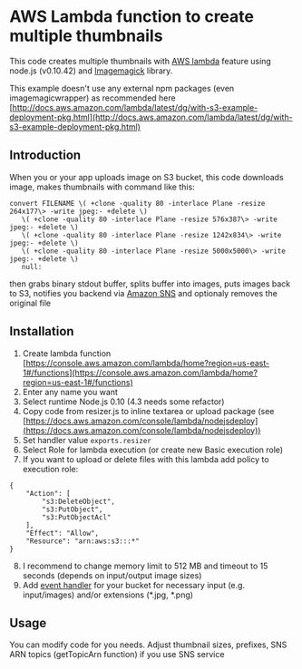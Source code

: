 # AWS Lambda function to create multiple thumbnails

This code creates multiple thumbnails with [AWS lambda](https://aws.amazon.com/ru/lambda/) feature
using node.js (v0.10.42) and [Imagemagick](https://imagemagick.org/) library.

This example doesn't use any external npm packages (even imagemagicwrapper) as recommended here [http://docs.aws.amazon.com/lambda/latest/dg/with-s3-example-deployment-pkg.html](http://docs.aws.amazon.com/lambda/latest/dg/with-s3-example-deployment-pkg.html)

## Introduction

When you or your app uploads image on S3 bucket, this code downloads image, makes thumbnails with command like this:
```
convert FILENAME \( +clone -quality 80 -interlace Plane -resize 264x177\> -write jpeg:- +delete \)
   \( +clone -quality 80 -interlace Plane -resize 576x387\> -write jpeg:- +delete \)
   \( +clone -quality 80 -interlace Plane -resize 1242x834\> -write jpeg:- +delete \)
   \( +clone -quality 80 -interlace Plane -resize 5000x5000\> -write jpeg:- +delete \)
   null:
```
then grabs binary stdout buffer, splits buffer into images, puts images back to S3, notifies you backend via [Amazon SNS](https://aws.amazon.com/ru/sns/) and optionaly removes the original file

## Installation

1. Create lambda function [https://console.aws.amazon.com/lambda/home?region=us-east-1#/functions](https://console.aws.amazon.com/lambda/home?region=us-east-1#/functions)
2. Enter any name you want
3. Select runtime Node.js 0.10 (4.3 needs some refactor)
4. Copy code from resizer.js to inline textarea or upload package (see [https://docs.aws.amazon.com/console/lambda/nodejsdeploy](https://docs.aws.amazon.com/console/lambda/nodejsdeploy))
5. Set handler value ``exports.resizer``
6. Select Role for lambda execution (or create new Basic execution role)
7. If you want to upload or delete files with this lambda add policy to execution role:
```
{
    "Action": [
        "s3:DeleteObject",
        "s3:PutObject",
        "s3:PutObjectAcl"
    ],
    "Effect": "Allow",
    "Resource": "arn:aws:s3:::*"
}
```
8. I recommend to change memory limit to 512 MB and timeout to 15 seconds (depends on input/output image sizes)
9. Add [event handler](http://docs.aws.amazon.com/lambda/latest/dg/with-s3.html) for your bucket for necessary input (e.g. input/images) and/or extensions (*.jpg, *.png)

## Usage

You can modify code for you needs.
Adjust thumbnail sizes, prefixes, SNS ARN topics (getTopicArn function) if you use SNS service

